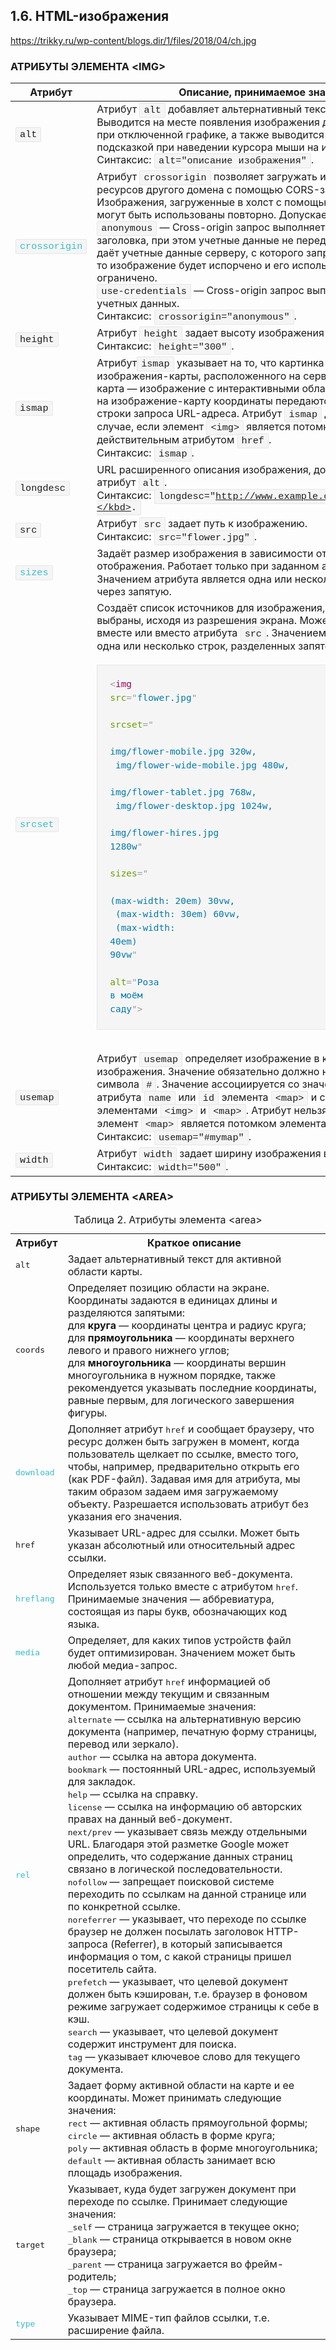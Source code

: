 ## 1.6. HTML-изображения
https://trikky.ru/wp-content/blogs.dir/1/files/2018/04/ch.jpg

### АТРИБУТЫ ЭЛЕМЕНТА \<IMG>

| Атрибут                                  | Описание, принимаемое значение           |
|------------------------------------------|------------------------------------------|
| <kbd style="transition: all 0.3s ease-in-out 0s; box-sizing: border-box; margin: 0px; padding: 2px 6px; background: rgb(245, 245, 245); border-radius: 3px; font-size: 0.95em; font-family: &quot;Courier New&quot;, monospace; word-break: keep-all; border: 1px solid rgb(230, 230, 230); text-shadow: white 0px 1px;">alt</kbd> | Атрибут<span> </span><kbd style="transition: all 0.3s ease-in-out 0s; box-sizing: border-box; margin: 0px; padding: 2px 6px; background: rgb(245, 245, 245); border-radius: 3px; font-size: 0.95em; font-family: &quot;Courier New&quot;, monospace; word-break: keep-all; border: 1px solid rgb(230, 230, 230); text-shadow: white 0px 1px;">alt</kbd><span> </span>добавляет альтернативный текст для изображения. Выводится на месте появления изображения до его загрузки или при отключенной графике, а также выводится всплывающей подсказкой при наведении курсора мыши на изображение.<br style="transition: all 0.3s ease-in-out 0s; box-sizing: border-box; margin: 0px; padding: 0px;">Синтаксис:<span> </span><kbd style="transition: all 0.3s ease-in-out 0s; box-sizing: border-box; margin: 0px; padding: 2px 6px; background: rgb(245, 245, 245); border-radius: 3px; font-size: 0.95em; font-family: &quot;Courier New&quot;, monospace; word-break: keep-all; border: 1px solid rgb(230, 230, 230); text-shadow: white 0px 1px;">alt="описание изображения"</kbd>. |
| <kbd style="transition: all 0.3s ease-in-out 0s; box-sizing: border-box; margin: 0px; padding: 2px 6px; background: rgb(245, 245, 245); border-radius: 3px; font-size: 0.95em; font-family: &quot;Courier New&quot;, monospace; word-break: keep-all; border: 1px solid rgb(230, 230, 230); text-shadow: white 0px 1px; color: rgb(56, 186, 199);">crossorigin</kbd> | Атрибут<span> </span><kbd style="transition: all 0.3s ease-in-out 0s; box-sizing: border-box; margin: 0px; padding: 2px 6px; background: rgb(245, 245, 245); border-radius: 3px; font-size: 0.95em; font-family: &quot;Courier New&quot;, monospace; word-break: keep-all; border: 1px solid rgb(230, 230, 230); text-shadow: white 0px 1px;">crossorigin</kbd><span> </span>позволяет загружать изображения с ресурсов другого домена с помощью CORS-запросов. Изображения, загруженные в холст с помощью CORS-запросов, могут быть использованы повторно. Допускаемые значения:<br style="transition: all 0.3s ease-in-out 0s; box-sizing: border-box; margin: 0px; padding: 0px;"><kbd style="transition: all 0.3s ease-in-out 0s; box-sizing: border-box; margin: 0px; padding: 2px 6px; background: rgb(245, 245, 245); border-radius: 3px; font-size: 0.95em; font-family: &quot;Courier New&quot;, monospace; word-break: keep-all; border: 1px solid rgb(230, 230, 230); text-shadow: white 0px 1px;">anonymous</kbd><span> </span>— Cross-origin запрос выполняется с помощью HTTP-заголовка, при этом учетные данные не передаются. Если сервер не даёт учетные данные серверу, с которого запрашивается контент, то изображение будет испорчено и его использование будет ограничено.<br style="transition: all 0.3s ease-in-out 0s; box-sizing: border-box; margin: 0px; padding: 0px;"><kbd style="transition: all 0.3s ease-in-out 0s; box-sizing: border-box; margin: 0px; padding: 2px 6px; background: rgb(245, 245, 245); border-radius: 3px; font-size: 0.95em; font-family: &quot;Courier New&quot;, monospace; word-break: keep-all; border: 1px solid rgb(230, 230, 230); text-shadow: white 0px 1px;">use-credentials</kbd><span> </span>— Cross-origin запрос выполняется с передачей учетных данных.<br style="transition: all 0.3s ease-in-out 0s; box-sizing: border-box; margin: 0px; padding: 0px;">Синтаксис:<span> </span><kbd style="transition: all 0.3s ease-in-out 0s; box-sizing: border-box; margin: 0px; padding: 2px 6px; background: rgb(245, 245, 245); border-radius: 3px; font-size: 0.95em; font-family: &quot;Courier New&quot;, monospace; word-break: keep-all; border: 1px solid rgb(230, 230, 230); text-shadow: white 0px 1px;">crossorigin="anonymous"</kbd>. |
| <kbd style="transition: all 0.3s ease-in-out 0s; box-sizing: border-box; margin: 0px; padding: 2px 6px; background: rgb(245, 245, 245); border-radius: 3px; font-size: 0.95em; font-family: &quot;Courier New&quot;, monospace; word-break: keep-all; border: 1px solid rgb(230, 230, 230); text-shadow: white 0px 1px;">height</kbd> | Атрибут<span> </span><kbd style="transition: all 0.3s ease-in-out 0s; box-sizing: border-box; margin: 0px; padding: 2px 6px; background: rgb(245, 245, 245); border-radius: 3px; font-size: 0.95em; font-family: &quot;Courier New&quot;, monospace; word-break: keep-all; border: 1px solid rgb(230, 230, 230); text-shadow: white 0px 1px;">height</kbd><span> </span>задает высоту изображения в<span> </span><kbd style="transition: all 0.3s ease-in-out 0s; box-sizing: border-box; margin: 0px; padding: 2px 6px; background: rgb(245, 245, 245); border-radius: 3px; font-size: 0.95em; font-family: &quot;Courier New&quot;, monospace; word-break: keep-all; border: 1px solid rgb(230, 230, 230); text-shadow: white 0px 1px;">px</kbd>.<br style="transition: all 0.3s ease-in-out 0s; box-sizing: border-box; margin: 0px; padding: 0px;">Синтаксис:<span> </span><kbd style="transition: all 0.3s ease-in-out 0s; box-sizing: border-box; margin: 0px; padding: 2px 6px; background: rgb(245, 245, 245); border-radius: 3px; font-size: 0.95em; font-family: &quot;Courier New&quot;, monospace; word-break: keep-all; border: 1px solid rgb(230, 230, 230); text-shadow: white 0px 1px;">height="300"</kbd>. |
| <kbd style="transition: all 0.3s ease-in-out 0s; box-sizing: border-box; margin: 0px; padding: 2px 6px; background: rgb(245, 245, 245); border-radius: 3px; font-size: 0.95em; font-family: &quot;Courier New&quot;, monospace; word-break: keep-all; border: 1px solid rgb(230, 230, 230); text-shadow: white 0px 1px;">ismap</kbd> | Атрибут<kbd style="transition: all 0.3s ease-in-out 0s; box-sizing: border-box; margin: 0px; padding: 2px 6px; background: rgb(245, 245, 245); border-radius: 3px; font-size: 0.95em; font-family: &quot;Courier New&quot;, monospace; word-break: keep-all; border: 1px solid rgb(230, 230, 230); text-shadow: white 0px 1px;">ismap</kbd><span> </span>указывает на то, что картинка является частью изображения-карты, расположенного на сервере (изображение-карта — изображение с интерактивными областями). При нажатии на изображение-карту координаты передаются на сервер в виде строки запроса URL-адреса. Атрибут<span> </span><kbd style="transition: all 0.3s ease-in-out 0s; box-sizing: border-box; margin: 0px; padding: 2px 6px; background: rgb(245, 245, 245); border-radius: 3px; font-size: 0.95em; font-family: &quot;Courier New&quot;, monospace; word-break: keep-all; border: 1px solid rgb(230, 230, 230); text-shadow: white 0px 1px;">ismap</kbd><span> </span>допускается только в случае, если элемент<span> </span><kbd style="transition: all 0.3s ease-in-out 0s; box-sizing: border-box; margin: 0px; padding: 2px 6px; background: rgb(245, 245, 245); border-radius: 3px; font-size: 0.95em; font-family: &quot;Courier New&quot;, monospace; word-break: keep-all; border: 1px solid rgb(230, 230, 230); text-shadow: white 0px 1px;">&lt;img&gt;</kbd><span> </span>является потомком элемента<span> </span><kbd style="transition: all 0.3s ease-in-out 0s; box-sizing: border-box; margin: 0px; padding: 2px 6px; background: rgb(245, 245, 245); border-radius: 3px; font-size: 0.95em; font-family: &quot;Courier New&quot;, monospace; word-break: keep-all; border: 1px solid rgb(230, 230, 230); text-shadow: white 0px 1px;">&lt;a&gt;</kbd><span> </span>с действительным атрибутом<span> </span><kbd style="transition: all 0.3s ease-in-out 0s; box-sizing: border-box; margin: 0px; padding: 2px 6px; background: rgb(245, 245, 245); border-radius: 3px; font-size: 0.95em; font-family: &quot;Courier New&quot;, monospace; word-break: keep-all; border: 1px solid rgb(230, 230, 230); text-shadow: white 0px 1px;">href</kbd>.<br style="transition: all 0.3s ease-in-out 0s; box-sizing: border-box; margin: 0px; padding: 0px;">Синтаксис:<span> </span><kbd style="transition: all 0.3s ease-in-out 0s; box-sizing: border-box; margin: 0px; padding: 2px 6px; background: rgb(245, 245, 245); border-radius: 3px; font-size: 0.95em; font-family: &quot;Courier New&quot;, monospace; word-break: keep-all; border: 1px solid rgb(230, 230, 230); text-shadow: white 0px 1px;">ismap</kbd>. |
| <kbd style="transition: all 0.3s ease-in-out 0s; box-sizing: border-box; margin: 0px; padding: 2px 6px; background: rgb(245, 245, 245); border-radius: 3px; font-size: 0.95em; font-family: &quot;Courier New&quot;, monospace; word-break: keep-all; border: 1px solid rgb(230, 230, 230); text-shadow: white 0px 1px;">longdesc</kbd> | URL расширенного описания изображения, дополняющее атрибут<span> </span><kbd style="transition: all 0.3s ease-in-out 0s; box-sizing: border-box; margin: 0px; padding: 2px 6px; background: rgb(245, 245, 245); border-radius: 3px; font-size: 0.95em; font-family: &quot;Courier New&quot;, monospace; word-break: keep-all; border: 1px solid rgb(230, 230, 230); text-shadow: white 0px 1px;">alt</kbd>.<br style="transition: all 0.3s ease-in-out 0s; box-sizing: border-box; margin: 0px; padding: 0px;">Синтаксис:<span> </span><kbd style="transition: all 0.3s ease-in-out 0s; box-sizing: border-box; margin: 0px; padding: 2px 6px; background: rgb(245, 245, 245); border-radius: 3px; font-size: 0.95em; font-family: &quot;Courier New&quot;, monospace; word-break: keep-all; border: 1px solid rgb(230, 230, 230); text-shadow: white 0px 1px;">longdesc="http://www.example.com/description.txt"</kbd>. |
| <kbd style="transition: all 0.3s ease-in-out 0s; box-sizing: border-box; margin: 0px; padding: 2px 6px; background: rgb(245, 245, 245); border-radius: 3px; font-size: 0.95em; font-family: &quot;Courier New&quot;, monospace; word-break: keep-all; border: 1px solid rgb(230, 230, 230); text-shadow: white 0px 1px;">src</kbd> | Атрибут<span> </span><kbd style="transition: all 0.3s ease-in-out 0s; box-sizing: border-box; margin: 0px; padding: 2px 6px; background: rgb(245, 245, 245); border-radius: 3px; font-size: 0.95em; font-family: &quot;Courier New&quot;, monospace; word-break: keep-all; border: 1px solid rgb(230, 230, 230); text-shadow: white 0px 1px;">src</kbd><span> </span>задает путь к изображению.<br style="transition: all 0.3s ease-in-out 0s; box-sizing: border-box; margin: 0px; padding: 0px;">Синтаксис:<span> </span><kbd style="transition: all 0.3s ease-in-out 0s; box-sizing: border-box; margin: 0px; padding: 2px 6px; background: rgb(245, 245, 245); border-radius: 3px; font-size: 0.95em; font-family: &quot;Courier New&quot;, monospace; word-break: keep-all; border: 1px solid rgb(230, 230, 230); text-shadow: white 0px 1px;">src="flower.jpg"</kbd>. |
| <kbd style="transition: all 0.3s ease-in-out 0s; box-sizing: border-box; margin: 0px; padding: 2px 6px; background: rgb(245, 245, 245); border-radius: 3px; font-size: 0.95em; font-family: &quot;Courier New&quot;, monospace; word-break: keep-all; border: 1px solid rgb(230, 230, 230); text-shadow: white 0px 1px; color: rgb(56, 186, 199);">sizes</kbd> | Задаёт размер изображения в зависимости от параметров отображения. Работает только при заданном атрибуте<span> </span><kbd style="transition: all 0.3s ease-in-out 0s; box-sizing: border-box; margin: 0px; padding: 2px 6px; background: rgb(245, 245, 245); border-radius: 3px; font-size: 0.95em; font-family: &quot;Courier New&quot;, monospace; word-break: keep-all; border: 1px solid rgb(230, 230, 230); text-shadow: white 0px 1px;">srcset</kbd>. Значением атрибута является одна или несколько строк, указанных через запятую. |
| <kbd style="transition: all 0.3s ease-in-out 0s; box-sizing: border-box; margin: 0px; padding: 2px 6px; background: rgb(245, 245, 245); border-radius: 3px; font-size: 0.95em; font-family: &quot;Courier New&quot;, monospace; word-break: keep-all; border: 1px solid rgb(230, 230, 230); text-shadow: white 0px 1px; color: rgb(56, 186, 199);">srcset</kbd> | Создаёт список источников для изображения, которые будут выбраны, исходя из разрешения экрана. Может использоваться вместе или вместо атрибута<span> </span><kbd style="transition: all 0.3s ease-in-out 0s; box-sizing: border-box; margin: 0px; padding: 2px 6px; background: rgb(245, 245, 245); border-radius: 3px; font-size: 0.95em; font-family: &quot;Courier New&quot;, monospace; word-break: keep-all; border: 1px solid rgb(230, 230, 230); text-shadow: white 0px 1px;">src</kbd>. Значением атрибута является одна или несколько строк, разделенных запятой.<p style="transition: all 0.3s ease-in-out 0s; box-sizing: border-box; margin: 0px 0px 20px; padding: 0px;"></p><div class="code-toolbar" style="transition: all 0.3s ease-in-out 0s; box-sizing: border-box; margin: 0px; padding: 0px; position: relative;"><pre class=" language-html" style="transition: all 0.3s ease-in-out 0s; box-sizing: border-box; margin: 0px 0px 30px; padding: 20px; color: rgb(48, 48, 48); background: rgb(245, 245, 245); text-shadow: white 0px 1px; font-family: Consolas, Monaco, &quot;Andale Mono&quot;, &quot;Ubuntu Mono&quot;, monospace; font-size: 0.95em; text-align: left; white-space: pre; word-spacing: normal; word-break: normal; overflow-wrap: normal; line-height: 1.5; tab-size: 4; hyphens: none; overflow: auto; border: 1px solid rgb(230, 230, 230);"><code class=" language-html" style="transition: all 0.3s ease-in-out 0s; box-sizing: border-box; margin: 0px; padding: 0px; color: rgb(48, 48, 48); background: none; text-shadow: white 0px 1px; font-family: Consolas, Monaco, &quot;Andale Mono&quot;, &quot;Ubuntu Mono&quot;, monospace; font-size: 0.95em; text-align: left; white-space: pre; word-spacing: normal; word-break: normal; overflow-wrap: normal; line-height: 1.5; tab-size: 4; hyphens: none;"><span class="token tag" style="transition: all 0.3s ease-in-out 0s; box-sizing: border-box; margin: 0px; padding: 0px; color: rgb(153, 0, 85);"><span class="token tag" style="transition: all 0.3s ease-in-out 0s; box-sizing: border-box; margin: 0px; padding: 0px; color: rgb(153, 0, 85);"><span class="token punctuation" style="transition: all 0.3s ease-in-out 0s; box-sizing: border-box; margin: 0px; padding: 0px; color: rgb(153, 153, 153);">&lt;</span>img</span> <span class="token attr-name" style="transition: all 0.3s ease-in-out 0s; box-sizing: border-box; margin: 0px; padding: 0px; color: rgb(102, 153, 0);">src</span><span class="token attr-value" style="transition: all 0.3s ease-in-out 0s; box-sizing: border-box; margin: 0px; padding: 0px; color: rgb(0, 119, 170);"><span class="token punctuation" style="transition: all 0.3s ease-in-out 0s; box-sizing: border-box; margin: 0px; padding: 0px; color: rgb(153, 153, 153);">=</span><span class="token punctuation" style="transition: all 0.3s ease-in-out 0s; box-sizing: border-box; margin: 0px; padding: 0px; color: rgb(153, 153, 153);">"</span>flower.jpg<span class="token punctuation" style="transition: all 0.3s ease-in-out 0s; box-sizing: border-box; margin: 0px; padding: 0px; color: rgb(153, 153, 153);">"</span></span><br>     <span class="token attr-name" style="transition: all 0.3s ease-in-out 0s; box-sizing: border-box; margin: 0px; padding: 0px; color: rgb(102, 153, 0);">srcset</span><span class="token attr-value" style="transition: all 0.3s ease-in-out 0s; box-sizing: border-box; margin: 0px; padding: 0px; color: rgb(0, 119, 170);"><span class="token punctuation" style="transition: all 0.3s ease-in-out 0s; box-sizing: border-box; margin: 0px; padding: 0px; color: rgb(153, 153, 153);">=</span><span class="token punctuation" style="transition: all 0.3s ease-in-out 0s; box-sizing: border-box; margin: 0px; padding: 0px; color: rgb(153, 153, 153);">"</span><br>       img/flower-mobile.jpg 320w,<br>       img/flower-wide-mobile.jpg 480w,<br>       img/flower-tablet.jpg 768w,<br>       img/flower-desktop.jpg 1024w,<br>       img/flower-hires.jpg 1280w<span class="token punctuation" style="transition: all 0.3s ease-in-out 0s; box-sizing: border-box; margin: 0px; padding: 0px; color: rgb(153, 153, 153);">"</span></span><br>     <span class="token attr-name" style="transition: all 0.3s ease-in-out 0s; box-sizing: border-box; margin: 0px; padding: 0px; color: rgb(102, 153, 0);">sizes</span><span class="token attr-value" style="transition: all 0.3s ease-in-out 0s; box-sizing: border-box; margin: 0px; padding: 0px; color: rgb(0, 119, 170);"><span class="token punctuation" style="transition: all 0.3s ease-in-out 0s; box-sizing: border-box; margin: 0px; padding: 0px; color: rgb(153, 153, 153);">=</span><span class="token punctuation" style="transition: all 0.3s ease-in-out 0s; box-sizing: border-box; margin: 0px; padding: 0px; color: rgb(153, 153, 153);">"</span><br>       (max-width: 20em) 30vw,<br>       (max-width: 30em) 60vw,<br>       (max-width: 40em) 90vw<span class="token punctuation" style="transition: all 0.3s ease-in-out 0s; box-sizing: border-box; margin: 0px; padding: 0px; color: rgb(153, 153, 153);">"</span></span><br>     <span class="token attr-name" style="transition: all 0.3s ease-in-out 0s; box-sizing: border-box; margin: 0px; padding: 0px; color: rgb(102, 153, 0);">alt</span><span class="token attr-value" style="transition: all 0.3s ease-in-out 0s; box-sizing: border-box; margin: 0px; padding: 0px; color: rgb(0, 119, 170);"><span class="token punctuation" style="transition: all 0.3s ease-in-out 0s; box-sizing: border-box; margin: 0px; padding: 0px; color: rgb(153, 153, 153);">=</span><span class="token punctuation" style="transition: all 0.3s ease-in-out 0s; box-sizing: border-box; margin: 0px; padding: 0px; color: rgb(153, 153, 153);">"</span>Роза в моём саду<span class="token punctuation" style="transition: all 0.3s ease-in-out 0s; box-sizing: border-box; margin: 0px; padding: 0px; color: rgb(153, 153, 153);">"</span></span><span class="token punctuation" style="transition: all 0.3s ease-in-out 0s; box-sizing: border-box; margin: 0px; padding: 0px; color: rgb(153, 153, 153);">&gt;</span></span></code></pre><div class="toolbar" style="transition: all 0.3s ease-in-out 0s; box-sizing: border-box; margin: 0px; padding: 0px; position: absolute; top: 0px; right: 0px;"><div class="toolbar-item" style="transition: all 0.3s ease-in-out 0s; box-sizing: border-box; margin: 0px; padding: 0px; display: inline-block;"><span style="transition: all 0.3s ease-in-out 0s; box-sizing: border-box; margin: 0px; padding: 2px 10px; display: block; background: rgb(250, 249, 248); border: 1px solid rgb(230, 230, 230); font-size: 0.8em;">HTML</span></div></div></div> |
| <kbd style="transition: all 0.3s ease-in-out 0s; box-sizing: border-box; margin: 0px; padding: 2px 6px; background: rgb(245, 245, 245); border-radius: 3px; font-size: 0.95em; font-family: &quot;Courier New&quot;, monospace; word-break: keep-all; border: 1px solid rgb(230, 230, 230); text-shadow: white 0px 1px;">usemap</kbd> | Атрибут<span> </span><kbd style="transition: all 0.3s ease-in-out 0s; box-sizing: border-box; margin: 0px; padding: 2px 6px; background: rgb(245, 245, 245); border-radius: 3px; font-size: 0.95em; font-family: &quot;Courier New&quot;, monospace; word-break: keep-all; border: 1px solid rgb(230, 230, 230); text-shadow: white 0px 1px;">usemap</kbd><span> </span>определяет изображение в качестве карты-изображения. Значение обязательно должно начинаться с символа<span> </span><kbd style="transition: all 0.3s ease-in-out 0s; box-sizing: border-box; margin: 0px; padding: 2px 6px; background: rgb(245, 245, 245); border-radius: 3px; font-size: 0.95em; font-family: &quot;Courier New&quot;, monospace; word-break: keep-all; border: 1px solid rgb(230, 230, 230); text-shadow: white 0px 1px;">#</kbd>. Значение ассоциируется со значением атрибута<span> </span><kbd style="transition: all 0.3s ease-in-out 0s; box-sizing: border-box; margin: 0px; padding: 2px 6px; background: rgb(245, 245, 245); border-radius: 3px; font-size: 0.95em; font-family: &quot;Courier New&quot;, monospace; word-break: keep-all; border: 1px solid rgb(230, 230, 230); text-shadow: white 0px 1px;">name</kbd><span> </span>или<span> </span><kbd style="transition: all 0.3s ease-in-out 0s; box-sizing: border-box; margin: 0px; padding: 2px 6px; background: rgb(245, 245, 245); border-radius: 3px; font-size: 0.95em; font-family: &quot;Courier New&quot;, monospace; word-break: keep-all; border: 1px solid rgb(230, 230, 230); text-shadow: white 0px 1px;">id</kbd><span> </span>элемента<span> </span><kbd style="transition: all 0.3s ease-in-out 0s; box-sizing: border-box; margin: 0px; padding: 2px 6px; background: rgb(245, 245, 245); border-radius: 3px; font-size: 0.95em; font-family: &quot;Courier New&quot;, monospace; word-break: keep-all; border: 1px solid rgb(230, 230, 230); text-shadow: white 0px 1px;">&lt;map&gt;</kbd><span> </span>и создает связь между элементами<span> </span><kbd style="transition: all 0.3s ease-in-out 0s; box-sizing: border-box; margin: 0px; padding: 2px 6px; background: rgb(245, 245, 245); border-radius: 3px; font-size: 0.95em; font-family: &quot;Courier New&quot;, monospace; word-break: keep-all; border: 1px solid rgb(230, 230, 230); text-shadow: white 0px 1px;">&lt;img&gt;</kbd><span> </span>и<span> </span><kbd style="transition: all 0.3s ease-in-out 0s; box-sizing: border-box; margin: 0px; padding: 2px 6px; background: rgb(245, 245, 245); border-radius: 3px; font-size: 0.95em; font-family: &quot;Courier New&quot;, monospace; word-break: keep-all; border: 1px solid rgb(230, 230, 230); text-shadow: white 0px 1px;">&lt;map&gt;</kbd>. Атрибут нельзя использовать, если элемент<span> </span><kbd style="transition: all 0.3s ease-in-out 0s; box-sizing: border-box; margin: 0px; padding: 2px 6px; background: rgb(245, 245, 245); border-radius: 3px; font-size: 0.95em; font-family: &quot;Courier New&quot;, monospace; word-break: keep-all; border: 1px solid rgb(230, 230, 230); text-shadow: white 0px 1px;">&lt;map&gt;</kbd><span> </span>является потомком элемента<span> </span><kbd style="transition: all 0.3s ease-in-out 0s; box-sizing: border-box; margin: 0px; padding: 2px 6px; background: rgb(245, 245, 245); border-radius: 3px; font-size: 0.95em; font-family: &quot;Courier New&quot;, monospace; word-break: keep-all; border: 1px solid rgb(230, 230, 230); text-shadow: white 0px 1px;">&lt;a&gt;</kbd><span> </span>или<span> </span><kbd style="transition: all 0.3s ease-in-out 0s; box-sizing: border-box; margin: 0px; padding: 2px 6px; background: rgb(245, 245, 245); border-radius: 3px; font-size: 0.95em; font-family: &quot;Courier New&quot;, monospace; word-break: keep-all; border: 1px solid rgb(230, 230, 230); text-shadow: white 0px 1px;">&lt;button&gt;</kbd>.<br style="transition: all 0.3s ease-in-out 0s; box-sizing: border-box; margin: 0px; padding: 0px;">Синтаксис:<span> </span><kbd style="transition: all 0.3s ease-in-out 0s; box-sizing: border-box; margin: 0px; padding: 2px 6px; background: rgb(245, 245, 245); border-radius: 3px; font-size: 0.95em; font-family: &quot;Courier New&quot;, monospace; word-break: keep-all; border: 1px solid rgb(230, 230, 230); text-shadow: white 0px 1px;">usemap="#mymap"</kbd>. |
| <kbd style="transition: all 0.3s ease-in-out 0s; box-sizing: border-box; margin: 0px; padding: 2px 6px; background: rgb(245, 245, 245); border-radius: 3px; font-size: 0.95em; font-family: &quot;Courier New&quot;, monospace; word-break: keep-all; border: 1px solid rgb(230, 230, 230); text-shadow: white 0px 1px;">width</kbd> | Атрибут<span> </span><kbd style="transition: all 0.3s ease-in-out 0s; box-sizing: border-box; margin: 0px; padding: 2px 6px; background: rgb(245, 245, 245); border-radius: 3px; font-size: 0.95em; font-family: &quot;Courier New&quot;, monospace; word-break: keep-all; border: 1px solid rgb(230, 230, 230); text-shadow: white 0px 1px;">width</kbd><span> </span>задает ширину изображения в<span> </span><kbd style="transition: all 0.3s ease-in-out 0s; box-sizing: border-box; margin: 0px; padding: 2px 6px; background: rgb(245, 245, 245); border-radius: 3px; font-size: 0.95em; font-family: &quot;Courier New&quot;, monospace; word-break: keep-all; border: 1px solid rgb(230, 230, 230); text-shadow: white 0px 1px;">px</kbd>.<br style="transition: all 0.3s ease-in-out 0s; box-sizing: border-box; margin: 0px; padding: 0px;">Синтаксис:<span> </span><kbd style="transition: all 0.3s ease-in-out 0s; box-sizing: border-box; margin: 0px; padding: 2px 6px; background: rgb(245, 245, 245); border-radius: 3px; font-size: 0.95em; font-family: &quot;Courier New&quot;, monospace; word-break: keep-all; border: 1px solid rgb(230, 230, 230); text-shadow: white 0px 1px;">width="500"</kbd>. |

### АТРИБУТЫ ЭЛЕМЕНТА \<AREA>

<table class="t3">
<caption>Таблица 2. Атрибуты элемента &lt;area&gt;</caption>
<tbody><tr>
<th>Атрибут</th>
<th>Краткое описание</th>
</tr>
<tr>
<td><kbd>alt</kbd></td>
<td>Задает альтернативный текст для активной области карты.</td>
</tr>
<tr>
<td><kbd>coords</kbd></td>
<td>Определяет позицию области на экране. Координаты задаются в единицах длины и разделяются запятыми:<br>
         для <b>круга</b> — координаты центра и радиус круга;<br>
         для <b>прямоугольника</b> — координаты верхнего левого и правого нижнего углов;<br>
         для <b>многоугольника</b> — координаты вершин многоугольника в нужном порядке, также рекомендуется указывать последние координаты, равные первым, для логического завершения фигуры.</td>
</tr>
<tr>
<td><kbd style="color:#38BAC7">download</kbd></td>
<td>Дополняет атрибут <kbd>href</kbd> и сообщает браузеру, что ресурс должен быть загружен в момент, когда пользователь щелкает по ссылке, вместо того, чтобы, например, предварительно открыть его (как PDF-файл). Задавая имя для атрибута, мы таким образом задаем имя загружаемому объекту. Разрешается использовать атрибут без указания его значения.</td>
</tr>
<tr>
<td><kbd>href</kbd></td>
<td>Указывает URL-адрес для ссылки. Может быть указан абсолютный или относительный адрес ссылки.</td>
</tr>
<tr>
<td><kbd style="color:#38BAC7">hreflang</kbd></td>
<td>Определяет язык связанного веб-документа. Используется только вместе с атрибутом <kbd>href</kbd>. Принимаемые значения — аббревиатура, состоящая из пары букв, обозначающих код языка.</td>
</tr>
<tr>
<td><kbd style="color:#38BAC7">media</kbd></td>
<td>Определяет, для каких типов устройств файл будет оптимизирован. Значением может быть любой медиа-запрос.</td>
</tr>
<tr>
<td><kbd style="color:#38BAC7">rel</kbd></td>
<td>Дополняет атрибут <kbd>href</kbd> информацией об отношении между текущим и связанным документом. Принимаемые значения:<br>
         <kbd>alternate</kbd> — ссылка на альтернативную версию документа (например, печатную форму страницы, перевод или зеркало).<br>
         <kbd>author</kbd> — ссылка на автора документа.<br>
         <kbd>bookmark</kbd> — постоянный URL-адрес, используемый для закладок.<br>
         <kbd>help</kbd> — ссылка на справку.<br>
         <kbd>license</kbd> — ссылка на информацию об авторских правах на данный веб-документ.<br>
         <kbd>next/prev</kbd> — указывает связь между отдельными URL. Благодаря этой разметке Google может определить, что содержание данных страниц связано в логической последовательности.<br>
         <kbd>nofollow</kbd> — запрещает поисковой системе переходить по ссылкам на данной странице или по конкретной ссылке.<br>
         <kbd>noreferrer</kbd> — указывает, что переходе по ссылке браузер не должен посылать заголовок HTTP-запроса (Referrer), в который записывается информация о том, с какой страницы пришел посетитель сайта.<br>
         <kbd>prefetch</kbd> — указывает, что целевой документ должен быть кэширован, т.е. браузер в фоновом режиме загружает содержимое страницы к себе в кэш.<br>
         <kbd>search</kbd> — указывает, что целевой документ содержит инструмент для поиска.<br>
         <kbd>tag</kbd> — указывает ключевое слово для текущего документа.
      </td>
</tr>
<tr>
<td><kbd>shape</kbd></td>
<td>Задает форму активной области на карте и ее координаты. Может принимать следующие значения:<br>
         <kbd>rect</kbd> — активная область прямоугольной формы;<br>
         <kbd>circle</kbd> — активная область в форме круга;<br>
         <kbd>poly</kbd> — активная область в форме многоугольника;<br>
         <kbd>default</kbd> — активная область занимает всю площадь изображения.
      </td>
</tr>
<tr>
<td><kbd>target</kbd></td>
<td>Указывает, куда будет загружен документ при переходе по ссылке. Принимает следующие значения:<br>
         <kbd>_self</kbd> — страница загружается в текущее окно;<br>
         <kbd>_blank</kbd> — страница открывается в новом окне браузера;<br>
         <kbd>_parent</kbd> — страница загружается во фрейм-родитель;<br>
         <kbd>_top</kbd> — страница загружается в полное окно браузера.
      </td>
</tr>
<tr>
<td><kbd style="color:#38BAC7">type</kbd></td>
<td>Указывает MIME-тип файлов ссылки, т.е. расширение файла.</td>
</tr>
</tbody></table>